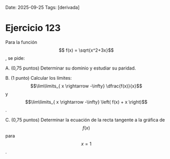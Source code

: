 Date: 2025-09-25
Tags: [derivada]

# Ejercicio 123

 
Para la función  $$ f(x) =  \sqrt{x^2+3x}$$  , se pide:

A.   (0,75 puntos) Determinar su dominio y estudiar su paridad.

B.   (1 punto) Calcular los límites:  $$\lim\limits_{ x \rightarrow  -\infty}  \dfrac{f(x)}{x}$$   y  $$\lim\limits_{ x \rightarrow  -\infty}  \left(  f(x) + x  \right)$$  .

C.   (0,75 puntos) Determinar la ecuación de la recta tangente a la gráfica de  $$ f(x)$$   para  $$ x = 1$$  .

